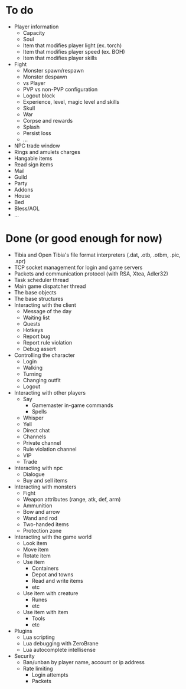# To do

- Player information
	- Capacity
	- Soul
	- Item that modifies player light (ex. torch)
	- Item that modifies player speed (ex. BOH)
	- Item that modifies player skills
- Fight
	- Monster spawn/respawn
	- Monster despawn
	- vs Player
	- PVP vs non-PVP configuration
	- Logout block
	- Experience, level, magic level and skills
	- Skull
	- War
	- Corpse and rewards
	- Splash
	- Persist loss
	- ...
- NPC trade window
- Rings and amulets charges
- Hangable items
- Read sign items
- Mail
- Guild
- Party
- Addons
- House
- Bed
- Bless/AOL
- ...

# Done (or good enough for now)

- Tibia and Open Tibia's file format interpreters (.dat, .otb, .otbm, .pic, .spr)
- TCP socket management for login and game servers
- Packets and communication protocol (with RSA, Xtea, Adler32)
- Task scheduler thread
- Main game dispatcher thread
- The base objects
- The base structures
- Interacting with the client
	- Message of the day
	- Waiting list
	- Quests
	- Hotkeys
	- Report bug
	- Report rule violation
	- Debug assert
- Controlling the character
	- Login
	- Walking
	- Turning
	- Changing outfit
	- Logout
- Interacting with other players
	- Say
		- Gamemaster in-game commands
		- Spells
	- Whisper
	- Yell
	- Direct chat
	- Channels
	- Private channel
	- Rule violation channel
	- VIP
	- Trade
- Interacting with npc
	- Dialogue
	- Buy and sell items
- Interacting with monsters
	- Fight
	- Weapon attributes (range, atk, def, arm)
	- Ammunition
	- Bow and arrow
	- Wand and rod
	- Two-handed items
	- Protection zone
- Interacting with the game world 
	- Look item
	- Move item
	- Rotate item
	- Use item
		- Containers
		- Depot and towns
		- Read and write items
		- etc
	- Use item with creature
		- Runes
		- etc
	- Use item with item
		- Tools
		- etc
- Plugins
	- Lua scripting
	- Lua debugging with ZeroBrane
	- Lua autocomplete intellisense
- Security
	- Ban/unban by player name, account or ip address
	- Rate limiting
		- Login attempts
		- Packets